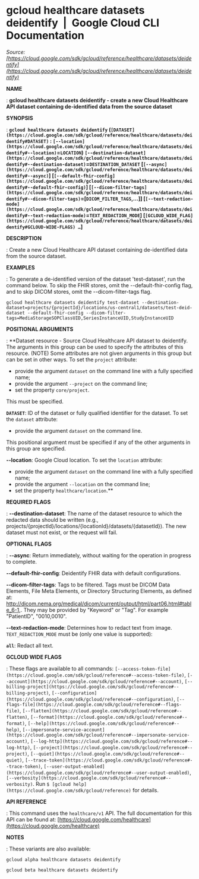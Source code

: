 # gcloud healthcare datasets deidentify  |  Google Cloud CLI Documentation

*Source: [https://cloud.google.com/sdk/gcloud/reference/healthcare/datasets/deidentify](https://cloud.google.com/sdk/gcloud/reference/healthcare/datasets/deidentify)*

**NAME**

: **gcloud healthcare datasets deidentify - create a new Cloud Healthcare API dataset containing de-identified data from the source dataset**

**SYNOPSIS**

: **`gcloud healthcare datasets deidentify` (`[DATASET](https://cloud.google.com/sdk/gcloud/reference/healthcare/datasets/deidentify#DATASET)` : `[--location](https://cloud.google.com/sdk/gcloud/reference/healthcare/datasets/deidentify#--location)`=`LOCATION`) `[--destination-dataset](https://cloud.google.com/sdk/gcloud/reference/healthcare/datasets/deidentify#--destination-dataset)`=`DESTINATION_DATASET` [`[--async](https://cloud.google.com/sdk/gcloud/reference/healthcare/datasets/deidentify#--async)`] [`[--default-fhir-config](https://cloud.google.com/sdk/gcloud/reference/healthcare/datasets/deidentify#--default-fhir-config)`] [`[--dicom-filter-tags](https://cloud.google.com/sdk/gcloud/reference/healthcare/datasets/deidentify#--dicom-filter-tags)`=[`DICOM_FILTER_TAGS`,…]] [`[--text-redaction-mode](https://cloud.google.com/sdk/gcloud/reference/healthcare/datasets/deidentify#--text-redaction-mode)`=`TEXT_REDACTION_MODE`] [`[GCLOUD_WIDE_FLAG](https://cloud.google.com/sdk/gcloud/reference/healthcare/datasets/deidentify#GCLOUD-WIDE-FLAGS) …`]**

**DESCRIPTION**

: Create a new Cloud Healthcare API dataset containing de-identified data from the
source dataset.

**EXAMPLES**

: To generate a de-identified version of the dataset 'test-dataset', run the
command below. To skip the FHIR stores, omit the --default-fhir-config flag, and
to skip DICOM stores, omit the --dicom-filter-tags flag.

```
gcloud healthcare datasets deidentify test-dataset --destination-dataset=projects/{projectId}/locations/us-central1/datasets/test-deid-dataset --default-fhir-config --dicom-filter-tags=MediaStorageSOPClassUID,SeriesInstanceUID,StudyInstanceUID
```

**POSITIONAL ARGUMENTS**

: **Dataset resource - Source Cloud Healthcare API dataset to deidentify. The
arguments in this group can be used to specify the attributes of this resource.
(NOTE) Some attributes are not given arguments in this group but can be set in
other ways.
To set the `project` attribute:

- provide the argument `dataset` on the command line with a fully
specified name;
- provide the argument `--project` on the command line;
- set the property `core/project`.

This must be specified.

**`DATASET`**:
ID of the dataset or fully qualified identifier for the dataset.
To set the `dataset` attribute:

- provide the argument `dataset` on the command line.

This positional argument must be specified if any of the other arguments in this
group are specified.

**--location**:
Google Cloud location.
To set the `location` attribute:

- provide the argument `dataset` on the command line with a fully
specified name;
- provide the argument `--location` on the command line;
- set the property `healthcare/location`.**

**REQUIRED FLAGS**

: **--destination-dataset**:
The name of the dataset resource to which the redacted data should be written
(e.g., projects/{projectId}/locations/{locationId}/datasets/{datasetId}). The
new dataset must not exist, or the request will fail.

**OPTIONAL FLAGS**

: **--async**:
Return immediately, without waiting for the operation in progress to complete.

**--default-fhir-config**:
Deidentify FHIR data with default configurations.

**--dicom-filter-tags**:
Tags to be filtered. Tags must be DICOM Data Elements, File Meta Elements, or
Directory Structuring Elements, as defined at:
http://dicom.nema.org/medical/dicom/current/output/html/part06.html#table_6-1,.
They may be provided by "Keyword" or "Tag". For example "PatientID",
"0010,0010".

**--text-redaction-mode**:
Determines how to redact text from image.
`TEXT_REDACTION_MODE` must be (only one value is
supported):

**`all`**:
Redact all text.

**GCLOUD WIDE FLAGS**

: These flags are available to all commands: `[--access-token-file](https://cloud.google.com/sdk/gcloud/reference#--access-token-file)`,
`[--account](https://cloud.google.com/sdk/gcloud/reference#--account)`, `[--billing-project](https://cloud.google.com/sdk/gcloud/reference#--billing-project)`,
`[--configuration](https://cloud.google.com/sdk/gcloud/reference#--configuration)`,
`[--flags-file](https://cloud.google.com/sdk/gcloud/reference#--flags-file)`,
`[--flatten](https://cloud.google.com/sdk/gcloud/reference#--flatten)`, `[--format](https://cloud.google.com/sdk/gcloud/reference#--format)`, `[--help](https://cloud.google.com/sdk/gcloud/reference#--help)`, `[--impersonate-service-account](https://cloud.google.com/sdk/gcloud/reference#--impersonate-service-account)`,
`[--log-http](https://cloud.google.com/sdk/gcloud/reference#--log-http)`,
`[--project](https://cloud.google.com/sdk/gcloud/reference#--project)`, `[--quiet](https://cloud.google.com/sdk/gcloud/reference#--quiet)`, `[--trace-token](https://cloud.google.com/sdk/gcloud/reference#--trace-token)`, `[--user-output-enabled](https://cloud.google.com/sdk/gcloud/reference#--user-output-enabled)`,
`[--verbosity](https://cloud.google.com/sdk/gcloud/reference#--verbosity)`.
Run `$ [gcloud help](https://cloud.google.com/sdk/gcloud/reference)` for details.

**API REFERENCE**

: This command uses the `healthcare/v1` API. The full documentation for
this API can be found at: [https://cloud.google.com/healthcare](https://cloud.google.com/healthcare)

**NOTES**

: These variants are also available:

```
gcloud alpha healthcare datasets deidentify
```

```
gcloud beta healthcare datasets deidentify
```